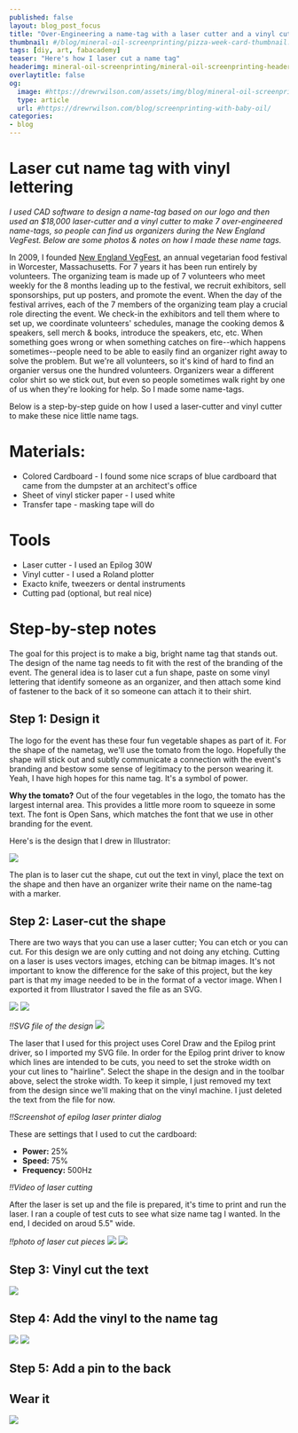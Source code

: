 ```yaml
---
published: false
layout: blog_post_focus
title: "Over-Engineering a name-tag with a laser cutter and a vinyl cutter"
thumbnail: #/blog/mineral-oil-screenprinting/pizza-week-card-thumbnail.jpg
tags: [diy, art, fabacademy]
teaser: "Here's how I laser cut a name tag"
headerimg: mineral-oil-screenprinting/mineral-oil-screenprinting-header-sm.jpg
overlaytitle: false
og:
  image: #https://drewrwilson.com/assets/img/blog/mineral-oil-screenprinting/pizza-week-card-fb-preview1200x1200.jpg #best for this to be 1200x1200 px
  type: article
  url: #https://drewrwilson.com/blog/screenprinting-with-baby-oil/
categories:
- blog
---
```


# Laser cut name tag with vinyl lettering

*I used CAD software to design a name-tag based on our logo and then used an $18,000 laser-cutter and a vinyl cutter to make 7 over-engineered name-tags, so people can find us organizers during the New England VegFest. Below are some photos & notes on how I made these name tags.*

In 2009, I founded [New England VegFest](https://NewEnglandVegFest.com), an annual vegetarian food festival in Worcester, Massachusetts. For 7 years it has been run entirely by volunteers. The organizing team is made up of 7 volunteers who meet weekly for the 8 months leading up to the festival, we recruit exhibitors, sell sponsorships, put up posters, and promote the event. When the day of the festival arrives, each of the 7 members of the organizing team play a crucial role directing the event. We check-in the exhibitors and tell them where to set up, we coordinate volunteers' schedules, manage the cooking demos & speakers, sell merch & books, introduce the speakers, etc, etc. When something goes wrong or when something catches on fire--which happens sometimes--people need to be able to easily find an organizer right away to solve the problem. But we're all volunteers, so it's kind of hard to find an organier versus one the hundred volunteers. Organizers wear a different color shirt so we stick out, but even so people sometimes walk right by one of us when they're looking for help. So I made some name-tags.

Below is a step-by-step guide on how I used a laser-cutter and vinyl cutter to make these nice little name tags.


# Materials:

 * Colored Cardboard - I found some nice scraps of blue cardboard that came from the dumpster at an architect's office
 * Sheet of vinyl sticker paper - I used white
 * Transfer tape - masking tape will do

# Tools

 * Laser cutter - I used an Epilog 30W
 * Vinyl cutter - I used a Roland plotter
 * Exacto knife, tweezers or dental instruments
 * Cutting pad (optional, but real nice)

# Step-by-step notes

The goal for this project is to make a big, bright name tag that stands out. The design of the name tag needs to fit with the rest of the branding of the event. The general idea is to laser cut a fun shape, paste on some vinyl lettering that identify someone as an organizer, and then attach some kind of fastener to the back of it so someone can attach it to their shirt.

## Step 1: Design it

The logo for the event has these four fun vegetable shapes as part of it. For the shape of the nametag, we'll use the tomato from the logo. Hopefully the shape will stick out and subtly communicate a connection with the event's branding and bestow some sense of legitimacy to the person wearing it. Yeah, I have high hopes for this name tag. It's a symbol of power.

**Why the tomato?** Out of the four vegetables in the logo, the tomato has the largest internal area. This provides a little more room to squeeze in some text. The font is Open Sans, which matches the font that we use in other branding for the event.

Here's is the design that I drew in Illustrator:

![](drewrwilson.github.io/assets/img/blog/laser-cut-name-badge/12-design.sm.jpg)

The plan is to laser cut the shape, cut out the text in vinyl, place the text on the shape and then have an organizer write their name on the name-tag with a marker.

## Step 2: Laser-cut the shape

There are two ways that you can use a laser cutter; You can etch or you can cut. For this design we are only cutting and not doing any etching. Cutting on a laser is uses vectors images, etching can be bitmap images. It's not important to know the difference for the sake of this project, but the key part is that my image needed to be in the format of a vector image. When I exported it from Illustrator I saved the file as an SVG.

![](/assets/img/blog/laser-cut-name-badge/2-cutting.sm.jpg)
![](/assets/img/blog/laser-cut-name-badge/3-cutting.sm.jpg)

*!!SVG file of the design*
![](drewrwilson.github.io/assets/img/blog/laser-cut-name-badge/hello-i-am-an-organizer.svg)


The laser that I used for this project uses Corel Draw and the Epilog print driver, so I imported my SVG file. In order for the Epilog print driver to know which lines are intended to be cuts, you need to set the stroke width on your cut lines to "hairline". Select the shape in the design and in the toolbar above, select the stroke width. To keep it simple, I just removed my text from the design since we'll making that on the vinyl machine. I just deleted the text from the file for now.

*!!Screenshot of epilog laser printer dialog*

These are settings that I used to cut the cardboard:

 * **Power:** 25%
 * **Speed:** 75%
 * **Frequency:** 500Hz

*!!Video of laser cutting*

After the laser is set up and the file is prepared, it's time to print and run the laser. I ran a couple of test cuts to see what size name tag I wanted. In the end, I decided on aroud 5.5" wide.

*!!photo of laser cut pieces*
![](/assets/img/blog/laser-cut-name-badge/5-cut.sm.jpg)
![](/assets/img/blog/laser-cut-name-badge/6-cut.sm.jpg)
## Step 3: Vinyl cut the text
![](/assets/img/blog/laser-cut-name-badge/7-text.sm.jpg)
## Step 4: Add the vinyl to the name tag
![](/assets/img/blog/laser-cut-name-badge/8-text.sm.jpg)
![](/assets/img/blog/laser-cut-name-badge/9-text.sm.jpg)
## Step 5: Add a pin to the back

## Wear it
![](drewrwilson.github.io/assets/img/blog/laser-cut-name-badge/16-final.sm.jpg)

